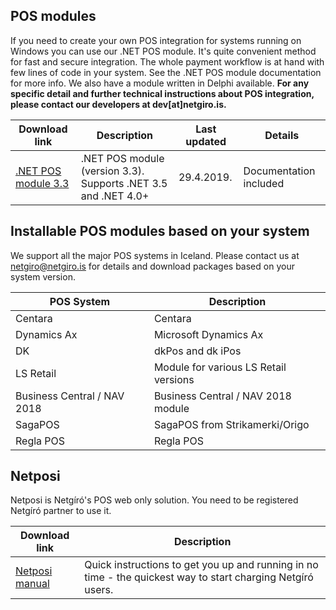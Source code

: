 ## POS modules

If you need to create your own POS integration for systems running on Windows you can use our .NET POS module. It's quite convenient method for fast and secure integration. The whole payment workflow is at hand with few lines of code in your system. See the .NET POS module documentation for more info. We also have a module written in Delphi available. 
<b>For any specific detail and further technical instructions about POS integration, please contact our developers at dev[at]netgiro.is.</b>

| Download link | Description | Last updated | Details |
| ------------- | ------------- | ------------- | ------------- |
| [.NET POS module 3.3](https://github.com/netgiro/netgiro.github.io/raw/master/documents/Netgíró%20-%20POS%20Module%20(v_3.3).zip) | 	.NET POS module (version 3.3). Supports .NET 3.5 and .NET 4.0+ | 29.4.2019. | Documentation included  |

## Installable POS modules based on your system

We support all the major POS systems in Iceland. Please contact us at [netgiro@netgiro.is](mailto:netgiro@netgiro.is) for details and download packages based on your system version.

| POS System | Description | 
| ------------- | ------------- | 
| Centara |	Centara | 
| Dynamics Ax |	Microsoft Dynamics Ax |  
| DK |	dkPos and dk iPos |  
| LS Retail |	Module for various LS Retail versions  |   
| Business Central / NAV 2018  |		Business Central / NAV 2018 module |
| SagaPOS |	SagaPOS from Strikamerki/Origo |   
| Regla POS |	Regla POS |  

## Netposi

Netposi is Netgíró's POS web only solution. You need to be registered Netgíró partner to use it.

| Download link | Description |
| ------------- | ------------- |
| [Netposi manual](https://github.com/netgiro/netgiro.github.io/raw/master/documents/Netposa-lei%C3%B0beiningar-v1.0.pdf) |	Quick instructions to get you up and running in no time - the quickest way to start charging Netgíró users. |
